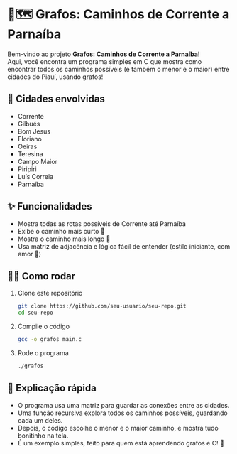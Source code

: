 # 🚗🗺️ Grafos: Caminhos de Corrente a Parnaíba

Bem-vindo ao projeto **Grafos: Caminhos de Corrente a Parnaíba**!  
Aqui, você encontra um programa simples em C que mostra como encontrar todos os caminhos possíveis (e também o menor e o maior) entre cidades do Piauí, usando grafos!

## 🌆 Cidades envolvidas

- Corrente
- Gilbués
- Bom Jesus
- Floriano
- Oeiras
- Teresina
- Campo Maior
- Piripiri
- Luís Correia
- Parnaíba

## ✨ Funcionalidades

- Mostra todas as rotas possíveis de Corrente até Parnaíba
- Exibe o caminho mais curto 🚀
- Mostra o caminho mais longo 🐢
- Usa matriz de adjacência e lógica fácil de entender (estilo iniciante, com amor 💙)

## 🧑‍💻 Como rodar

1. Clone este repositório  
   ```bash
   git clone https://github.com/seu-usuario/seu-repo.git
   cd seu-repo
   ```
2. Compile o código  
   ```bash
   gcc -o grafos main.c
   ```
3. Rode o programa  
   ```bash
   ./grafos
   ```

## 📝 Explicação rápida

- O programa usa uma matriz para guardar as conexões entre as cidades.
- Uma função recursiva explora todos os caminhos possíveis, guardando cada um deles.
- Depois, o código escolhe o menor e o maior caminho, e mostra tudo bonitinho na tela.  
- É um exemplo simples, feito para quem está aprendendo grafos e C! 👶

